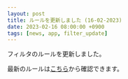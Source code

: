 ```yaml
---
layout: post
title: ルールを更新しました (16-02-2023)
date: 2023-02-16 08:00:00 +0900
tags: [news, app, filter_update]
---
```


フィルタのルールを更新しました。

最新のルールは[こちら](https://github.com/kittytail/BlockerRules)から確認できます。
